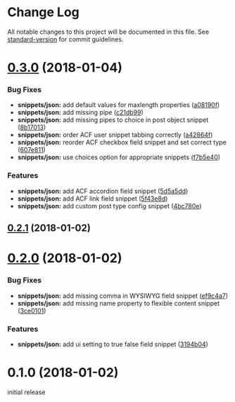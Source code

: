 # Change Log

All notable changes to this project will be documented in this file. See [standard-version](https://github.com/conventional-changelog/standard-version) for commit guidelines.

<a name="0.3.0"></a>
# [0.3.0](https://github.com/flyntwp/flynt-vscode-snippets/compare/v0.2.1...v0.3.0) (2018-01-04)


### Bug Fixes

* **snippets/json:** add default values for maxlength properties ([a08190f](https://github.com/flyntwp/flynt-vscode-snippets/commit/a08190f))
* **snippets/json:** add missing pipe ([c21db99](https://github.com/flyntwp/flynt-vscode-snippets/commit/c21db99))
* **snippets/json:** add missing pipes to choice in post object snippet ([8b17013](https://github.com/flyntwp/flynt-vscode-snippets/commit/8b17013))
* **snippets/json:** order ACF user snippet tabbing correctly ([a42864f](https://github.com/flyntwp/flynt-vscode-snippets/commit/a42864f))
* **snippets/json:** reorder ACF checkbox field snippet and set correct type ([607e811](https://github.com/flyntwp/flynt-vscode-snippets/commit/607e811))
* **snippets/json:** use choices option for appropriate snippets ([f7b5e40](https://github.com/flyntwp/flynt-vscode-snippets/commit/f7b5e40))


### Features

* **snippets/json:** add ACF accordion field snippet ([5d5a5dd](https://github.com/flyntwp/flynt-vscode-snippets/commit/5d5a5dd))
* **snippets/json:** add ACF link field snippet ([5f43e8d](https://github.com/flyntwp/flynt-vscode-snippets/commit/5f43e8d))
* **snippets/json:** add custom post type config snippet ([4bc780e](https://github.com/flyntwp/flynt-vscode-snippets/commit/4bc780e))



<a name="0.2.1"></a>
## [0.2.1](https://github.com/flyntwp/flynt-vscode-snippets/compare/v0.2.0...v0.2.1) (2018-01-02)



<a name="0.2.0"></a>
# [0.2.0](https://github.com/flyntwp/flynt-vscode-snippets/compare/v0.1.0...v0.2.0) (2018-01-02)


### Bug Fixes

* **snippets/json:** add missing comma in WYSIWYG field snippet ([ef9c4a7](https://github.com/flyntwp/flynt-vscode-snippets/commit/ef9c4a7))
* **snippets/json:** add missing name property to flexible content snippet ([3ce0101](https://github.com/flyntwp/flynt-vscode-snippets/commit/3ce0101))


### Features

* **snippets/json:** add ui setting to true false field snippet ([3194b04](https://github.com/flyntwp/flynt-vscode-snippets/commit/3194b04))



<a name="0.1.0"></a>
# 0.1.0 (2018-01-02)

initial release
